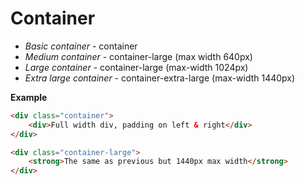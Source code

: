 # Container
- *Basic container* - container
- *Medium container* - container-large (max width 640px)
- *Large container* - container-large (max-width 1024px)
- *Extra large container* - container-extra-large (max-width 1440px)

**Example**
````html
<div class="container">
    <div>Full width div, padding on left & right</div>
</div>

<div class="container-large">
    <strong>The same as previous but 1440px max width</strong>
</div>
````